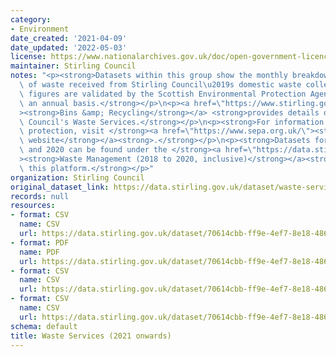 ```yaml
---
category:
- Environment
date_created: '2021-04-09'
date_updated: '2022-05-03'
license: https://www.nationalarchives.gov.uk/doc/open-government-licence/version/3/
maintainer: Stirling Council
notes: "<p><strong>Datasets within this group show the monthly breakdown of the tonnage\
  \ of waste received from Stirling Council\u2019s domestic waste collections. These\
  \ figures are validated by the Scottish Environmental Protection Agency (SEPA) on\
  \ an annual basis.</strong></p>\n<p><a href=\"https://www.stirling.gov.uk/bins-waste-recycling/\"\
  ><strong>Bins &amp; Recycling</strong></a> <strong>provides details of Stirling\
  \ Council's Waste Services.</strong></p>\n<p><strong>For information on environmental\
  \ protection, visit </strong><a href=\"https://www.sepa.org.uk/\"><strong>SEPA's\
  \ website</strong></a><strong>.</strong></p>\n<p><strong>Datasets for 2018, 2019\
  \ and 2020 can be found under the </strong><a href=\"https://data.stirling.gov.uk/dataset/waste-management\"\
  ><strong>Waste Management (2018 to 2020, inclusive)</strong></a><strong> group on\
  \ this platform.</strong></p>"
organization: Stirling Council
original_dataset_link: https://data.stirling.gov.uk/dataset/waste-services-2021-onwards
records: null
resources:
- format: CSV
  name: CSV
  url: https://data.stirling.gov.uk/dataset/70614cbb-ff9e-4ef7-8e18-486017a368d6/resource/8807c713-46cb-4100-80c5-de8a457b0f8e/download/20220207-domestic-waste-collections-jan-2021-to-dec-2021.csv
- format: PDF
  name: PDF
  url: https://data.stirling.gov.uk/dataset/70614cbb-ff9e-4ef7-8e18-486017a368d6/resource/ad4967e0-5924-4e77-8166-e2cffbbcdb4a/download/20211224-revised-collections-summary-report.pdf
- format: CSV
  name: CSV
  url: https://data.stirling.gov.uk/dataset/70614cbb-ff9e-4ef7-8e18-486017a368d6/resource/22285ab0-0401-4774-b8ac-caf0d6fd0bbd/download/20211224-revised-collections-summary-dataset.csv
- format: CSV
  name: CSV
  url: https://data.stirling.gov.uk/dataset/70614cbb-ff9e-4ef7-8e18-486017a368d6/resource/f0a75f47-bae7-429b-85b1-3669cc1288b5/download/20220414-domestic-waste-collections-jan-2022-to-dec-2022.csv
schema: default
title: Waste Services (2021 onwards)
---
```

